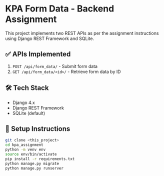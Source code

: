 # KPA Form Data - Backend Assignment

This project implements two REST APIs as per the assignment instructions using Django REST Framework and SQLite.

## ✅ APIs Implemented

1. `POST /api/form_data/` - Submit form data
2. `GET /api/form_data/<id>/` - Retrieve form data by ID

## 🛠 Tech Stack

- Django 4.x
- Django REST Framework
- SQLite (default)

## 🚀 Setup Instructions

```bash
git clone <this_project>
cd kpa_assignment
python -m venv env
source env/bin/activate
pip install -r requirements.txt
python manage.py migrate
python manage.py runserver
```
